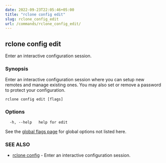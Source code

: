 ```yaml
---
date: 2022-09-23T22:05:46+05:00
title: "rclone config edit"
slug: rclone_config_edit
url: /commands/rclone_config_edit/
---
```

## rclone config edit

Enter an interactive configuration session.

### Synopsis

Enter an interactive configuration session where you can setup new
remotes and manage existing ones. You may also set or remove a
password to protect your configuration.


```
rclone config edit [flags]
```

### Options

```
  -h, --help   help for edit
```

See the [global flags page](/flags/) for global options not listed here.

### SEE ALSO

* [rclone config](/commands/rclone_config/)	 - Enter an interactive configuration session.

